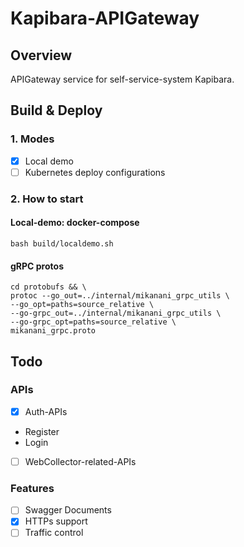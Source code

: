 # Kapibara-APIGateway

## Overview
APIGateway service for self-service-system Kapibara.

## Build & Deploy
### 1. Modes
- [x] Local demo
- [ ] Kubernetes deploy configurations
### 2. How to start
#### Local-demo: docker-compose
```shell
bash build/localdemo.sh
```
#### gRPC protos
```shell
cd protobufs && \
protoc --go_out=../internal/mikanani_grpc_utils \
--go_opt=paths=source_relative \
--go-grpc_out=../internal/mikanani_grpc_utils \
--go-grpc_opt=paths=source_relative \
mikanani_grpc.proto
```

## Todo
### APIs
- [x] Auth-APIs
- Register
- Login
- [ ] WebCollector-related-APIs
### Features
- [ ] Swagger Documents
- [x] HTTPs support
- [ ] Traffic control